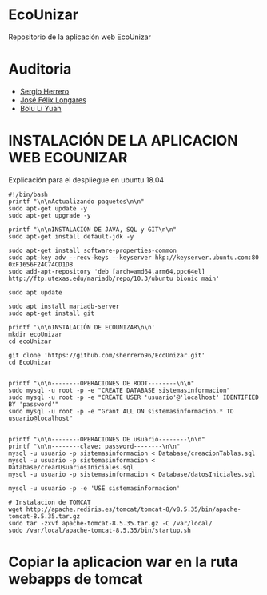 # EcoUnizar
Repositorio de la aplicación web EcoUnizar

# Auditoria
* [Sergio Herrero](https://github.com/sherrero96)
* [José Félix Longares](https://github.com/pepelongares)
* [Bolu Li Yuan](https://github.com/bolumclol)

#	INSTALACIÓN DE LA APLICACION WEB ECOUNIZAR
Explicación para el despliegue en ubuntu 18.04

```ssh
#!/bin/bash
printf "\n\nActualizando paquetes\n\n"
sudo apt-get update -y
sudo apt-get upgrade -y

printf "\n\nINSTALACIÓN DE JAVA, SQL y GIT\n\n"
sudo apt-get install default-jdk -y

sudo apt-get install software-properties-common
sudo apt-key adv --recv-keys --keyserver hkp://keyserver.ubuntu.com:80 0xF1656F24C74CD1D8
sudo add-apt-repository 'deb [arch=amd64,arm64,ppc64el] http://ftp.utexas.edu/mariadb/repo/10.3/ubuntu bionic main'

sudo apt update

sudo apt install mariadb-server 
sudo apt-get install git

printf '\n\nINSTALACIÓN DE ECOUNIZAR\n\n'
mkdir ecoUnizar
cd ecoUnizar

git clone 'https://github.com/sherrero96/EcoUnizar.git'
cd EcoUnizar


printf "\n\n--------OPERACIONES DE ROOT--------\n\n"
sudo mysql -u root -p -e "CREATE DATABASE sistemasinformacion"
sudo mysql -u root -p -e "CREATE USER 'usuario'@'localhost' IDENTIFIED BY 'password'"
sudo mysql -u root -p -e "Grant ALL ON sistemasinformacion.* TO usuario@localhost"


printf "\n\n--------OPERACIONES DE usuario--------\n\n"
printf "\n\n--------clave: password--------\n\n"
mysql -u usuario -p sistemasinformacion < Database/creacionTablas.sql
mysql -u usuario -p sistemasinformacion < Database/crearUsuariosIniciales.sql
mysql -u usuario -p sistemasinformacion < Database/datosIniciales.sql

mysql -u usuario -p -e 'USE sistemasinformacion'

# Instalacion de TOMCAT
wget http://apache.rediris.es/tomcat/tomcat-8/v8.5.35/bin/apache-tomcat-8.5.35.tar.gz
sudo tar -zxvf apache-tomcat-8.5.35.tar.gz -C /var/local/
sudo /var/local/apache-tomcat-8.5.35/bin/startup.sh
```

# Copiar la aplicacion war en la ruta webapps de tomcat
```ssh

```
